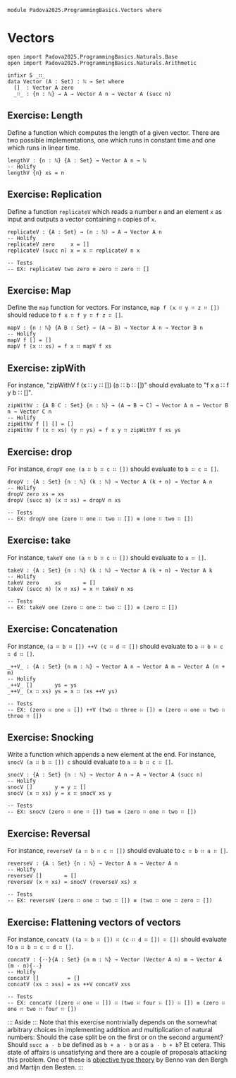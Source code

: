 ```
module Padova2025.ProgrammingBasics.Vectors where
```

# Vectors

```
open import Padova2025.ProgrammingBasics.Naturals.Base
open import Padova2025.ProgrammingBasics.Naturals.Arithmetic
```

```
infixr 5 _∷_
data Vector (A : Set) : ℕ → Set where
  []  : Vector A zero
  _∷_ : {n : ℕ} → A → Vector A n → Vector A (succ n)
```


## Exercise: Length

Define a function which computes the length of a given vector.
There are two possible implementations, one which runs in constant time
and one which runs in linear time.

```
lengthV : {n : ℕ} {A : Set} → Vector A n → ℕ
-- Holify
lengthV {n} xs = n
```


## Exercise: Replication

Define a function `replicateV` which reads a number `n` and an element `x` as
input and outputs a vector containing `n` copies of `x`.

```
replicateV : {A : Set} → (n : ℕ) → A → Vector A n
-- Holify
replicateV zero     x = []
replicateV (succ n) x = x ∷ replicateV n x

-- Tests
-- EX: replicateV two zero ≡ zero ∷ zero ∷ []
```


## Exercise: Map

Define the `map` function for vectors.
For instance, `map f (x ∷ y ∷ z ∷ [])` should reduce to `f x ∷ f y ∷ f z ∷ []`.

```
mapV : {n : ℕ} {A B : Set} → (A → B) → Vector A n → Vector B n
-- Holify
mapV f [] = []
mapV f (x ∷ xs) = f x ∷ mapV f xs
```


## Exercise: zipWith

For instance, "zipWithV f (x ∷ y ∷ []) (a ∷ b ∷ [])" should evaluate to "f x a ∷ f y b ∷ []".

```
zipWithV : {A B C : Set} {n : ℕ} → (A → B → C) → Vector A n → Vector B n → Vector C n
-- Holify
zipWithV f [] [] = []
zipWithV f (x ∷ xs) (y ∷ ys) = f x y ∷ zipWithV f xs ys
```


## Exercise: drop

For instance, `dropV one (a ∷ b ∷ c ∷ [])` should evaluate to `b ∷ c ∷ []`.

```
dropV : {A : Set} {n : ℕ} (k : ℕ) → Vector A (k + n) → Vector A n
-- Holify
dropV zero xs = xs
dropV (succ n) (x ∷ xs) = dropV n xs

-- Tests
-- EX: dropV one (zero ∷ one ∷ two ∷ []) ≡ (one ∷ two ∷ [])
```


## Exercise: take

For instance, `takeV one (a ∷ b ∷ c ∷ [])` should evaluate to `a ∷ []`.

```
takeV : {A : Set} {n : ℕ} (k : ℕ) → Vector A (k + n) → Vector A k
-- Holify
takeV zero     xs       = []
takeV (succ n) (x ∷ xs) = x ∷ takeV n xs

-- Tests
-- EX: takeV one (zero ∷ one ∷ two ∷ []) ≡ (zero ∷ [])
```


## Exercise: Concatenation

For instance, `(a ∷ b ∷ []) ++V (c ∷ d ∷ [])` should evaluate to `a ∷ b ∷ c ∷ d ∷ []`.

```
_++V_ : {A : Set} {n m : ℕ} → Vector A n → Vector A m → Vector A (n + m)
-- Holify
_++V_ []       ys = ys
_++V_ (x ∷ xs) ys = x ∷ (xs ++V ys)

-- Tests
-- EX: (zero ∷ one ∷ []) ++V (two ∷ three ∷ []) ≡ (zero ∷ one ∷ two ∷ three ∷ [])
```


## Exercise: Snocking

Write a function which appends a new element at the end.
For instance, `snocV (a ∷ b ∷ []) c` should evaluate to `a ∷ b ∷ c ∷ []`.

```
snocV : {A : Set} {n : ℕ} → Vector A n → A → Vector A (succ n)
-- Holify
snocV []       y = y ∷ []
snocV (x ∷ xs) y = x ∷ snocV xs y

-- Tests
-- EX: snocV (zero ∷ one ∷ []) two ≡ (zero ∷ one ∷ two ∷ [])
```


## Exercise: Reversal

For instance, `reverseV (a ∷ b ∷ c ∷ [])` should evaluate to `c ∷ b ∷ a ∷ []`.

```
reverseV : {A : Set} {n : ℕ} → Vector A n → Vector A n
-- Holify
reverseV []       = []
reverseV (x ∷ xs) = snocV (reverseV xs) x

-- Tests
-- EX: reverseV (zero ∷ one ∷ two ∷ []) ≡ (two ∷ one ∷ zero ∷ [])
```


## Exercise: Flattening vectors of vectors

For instance, `concatV ((a ∷ b ∷ []) ∷ (c ∷ d ∷ []) ∷ [])` should evaluate
to `a ∷ b ∷ c ∷ d ∷ []`.

```
concatV : {--}{A : Set} {n m : ℕ} → Vector (Vector A n) m → Vector A (m · n){--}
-- Holify
concatV []         = []
concatV (xs ∷ xss) = xs ++V concatV xss

-- Tests
-- EX: concatV ((zero ∷ one ∷ []) ∷ (two ∷ four ∷ []) ∷ []) ≡ (zero ∷ one ∷ two ∷ four ∷ [])
```

::: Aside :::
Note that this exercise nontrivially depends on the somewhat arbitrary choices
in implementing addition and multiplication of natural numbers: Should the case
split be on the first or on the second argument? Should `succ a · b` be defined
as `b + a · b` or as `a · b + b`? Et cetera. This state of affairs is
unsatisfying and there are a couple of proposals attacking this problem. One of
these is [objective type theory](https://arxiv.org/abs/2102.00905) by Benno van
den Bergh and Martijn den Besten.
:::
